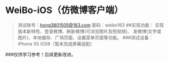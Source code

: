 # WeiBo-iOS（仿微博客户端）
>测试账号：hong3801505@163.com 密码：weibo163
##实现功能：
  实现版本新特性、登录微博、刷新微博(可浏览图片及短视频)、
发微博(文字或图片)、本地缓存、广场页面、设置菜单页面等功能。
###测试设备：iPhone 5S iOS9（暂未完成屏幕适配）

###仅供学习参考！后续更新改进。
